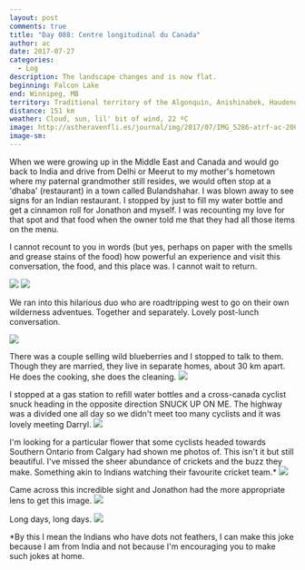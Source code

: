 ```yaml
---
layout: post
comments: true
title: "Day 088: Centre longitudinal du Canada"
author: ac
date: 2017-07-27
categories:
  - Log
description: The landscape changes and is now flat.
beginning: Falcon Lake
end: Winnipeg, MB
territory: Traditional territory of the Algonquin, Anishinabek, Haudenosaunee, Ojibway, Odawa and Cree
distance: 151 km
weather: Cloud, sun, lil' bit of wind, 22 ºC
image: http://astheravenfli.es/journal/img/2017/07/IMG_5286-atrf-ac-2000-web.jpg
image-sm:
---
```


When we were growing up in the Middle East and Canada and would go back to India and drive from Delhi or Meerut to my mother's hometown where my paternal grandmother still resides, we would often stop at a 'dhaba' (restaurant) in a town called Bulandshahar. I was blown away to see signs for an Indian restaurant. I stopped by just to fill my water bottle and get a cinnamon roll for Jonathon and myself. I was recounting my love for that spot and that food when the owner told me that they had all those items on the menu.

I cannot recount to you in words (but yes, perhaps on paper with the smells and grease stains of the food) how powerful an experience and visit this conversation, the food, and this place was. I cannot wait to return. 

<img src="http://astheravenfli.es/journal/img/2017/07/IMG_5263-atrf-ac-2000-web.jpg">

<img src="http://astheravenfli.es/journal/img/2017/07/IMG_5268-atrf-ac-2000-web.jpg">

We ran into this hilarious duo who are roadtripping west to go on their own wilderness adventues. Together and separately. Lovely post-lunch conversation. 

<img src="http://astheravenfli.es/journal/img/2017/07/IMG_5269-atrf-ac-2000-web.jpg">

There was a couple selling wild blueberries and I stopped to talk to them. Though they are married, they live in separate homes, about 30 km apart. He does the cooking, she does the cleaning. 
<img src="http://astheravenfli.es/journal/img/2017/07/IMG_5276-atrf-ac-2000-web.jpg">

I stopped at a gas station to refill water bottles and a cross-canada cyclist snuck heading in the opposite direction SNUCK UP ON ME. The highway was a divided one all day so we didn't meet too many cyclists and it was lovely meeting Darryl.
<img src="http://astheravenfli.es/journal/img/2017/07/IMG_5282-atrf-ac-2000-web.jpg">

I'm looking for a particular flower that some cyclists headed towards Southern Ontario from Calgary had shown me photos of. This isn't it but still beautiful. I've missed the sheer abundance of crickets and the buzz they make. Something akin to Indians watching their favourite cricket team.*
<img src="http://astheravenfli.es/journal/img/2017/07/IMG_5293-atrf-ac-2000-web.jpg">

Came across this incredible sight and Jonathon had the more appropriate lens to get this image.
<img src="http://astheravenfli.es/journal/img/2017/07/IMG_5398-atrf-jcr-2000-web.jpg">

Long days, long days. 
<img src="http://astheravenfli.es/journal/img/2017/07/IMG_5312-atrf-ac-2000-web.jpg">

*By this I mean the Indians who have dots not feathers, I can make this joke because I am from India and not because I'm encouraging you to make such jokes at home.